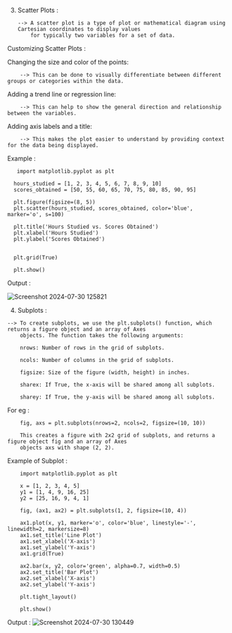 3) Scatter Plots :

       --> A scatter plot is a type of plot or mathematical diagram using Cartesian coordinates to display values
           for typically two variables for a set of data.

 Customizing Scatter Plots :

  Changing the size and color of the points: 
      
        --> This can be done to visually differentiate between different groups or categories within the data.

  Adding a trend line or regression line: 

        --> This can help to show the general direction and relationship between the variables.
        
  Adding axis labels and a title: 
      
        --> This makes the plot easier to understand by providing context for the data being displayed.

Example :

       import matplotlib.pyplot as plt

      hours_studied = [1, 2, 3, 4, 5, 6, 7, 8, 9, 10]
      scores_obtained = [50, 55, 60, 65, 70, 75, 80, 85, 90, 95]

      plt.figure(figsize=(8, 5))
      plt.scatter(hours_studied, scores_obtained, color='blue', marker='o', s=100)
  
      plt.title('Hours Studied vs. Scores Obtained')
      plt.xlabel('Hours Studied')
      plt.ylabel('Scores Obtained')


      plt.grid(True)

      plt.show()

  Output :
  
  ![Screenshot 2024-07-30 125821](https://github.com/user-attachments/assets/3df64b7e-6f38-4015-bdad-e82b2f1dc6cd)


  4) Subplots :

    --> To create subplots, we use the plt.subplots() function, which returns a figure object and an array of Axes 
        objects. The function takes the following arguments:

        nrows: Number of rows in the grid of subplots.
        
        ncols: Number of columns in the grid of subplots.
        
        figsize: Size of the figure (width, height) in inches.
        
        sharex: If True, the x-axis will be shared among all subplots.
        
        sharey: If True, the y-axis will be shared among all subplots.

  For eg :

        fig, axs = plt.subplots(nrows=2, ncols=2, figsize=(10, 10))
        
        This creates a figure with 2x2 grid of subplots, and returns a figure object fig and an array of Axes 
        objects axs with shape (2, 2).

Example of Subplot :

        import matplotlib.pyplot as plt

        x = [1, 2, 3, 4, 5]
        y1 = [1, 4, 9, 16, 25]  
        y2 = [25, 16, 9, 4, 1]  

        fig, (ax1, ax2) = plt.subplots(1, 2, figsize=(10, 4))

        ax1.plot(x, y1, marker='o', color='blue', linestyle='-', linewidth=2, markersize=8)
        ax1.set_title('Line Plot')
        ax1.set_xlabel('X-axis')
        ax1.set_ylabel('Y-axis')
        ax1.grid(True)

        ax2.bar(x, y2, color='green', alpha=0.7, width=0.5)
        ax2.set_title('Bar Plot')
        ax2.set_xlabel('X-axis')
        ax2.set_ylabel('Y-axis')

        plt.tight_layout()

        plt.show()

Output : 
![Screenshot 2024-07-30 130449](https://github.com/user-attachments/assets/cd97706b-6aaf-45a5-91a2-177100ee40cb)



